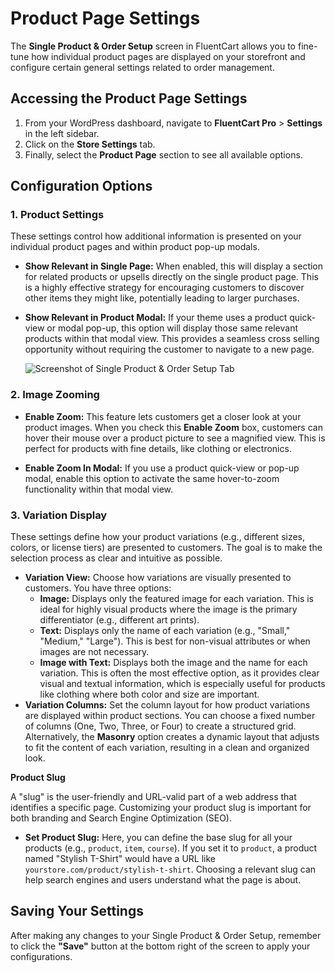  # Product Page Settings 

The **Single Product & Order Setup** screen in FluentCart allows you to fine-tune how individual product pages are displayed on your storefront and configure certain general settings related to order management.

## Accessing the Product Page Settings

1. From your WordPress dashboard, navigate to **FluentCart Pro** > **Settings** in the left sidebar.
2. Click on the **Store Settings** tab. 
3. Finally, select the **Product Page** section to see all available options.

## Configuration Options

### 1. Product Settings

These settings control how additional information is presented on your individual product pages and within product pop-up modals.

* **Show Relevant in Single Page:** When enabled, this will display a section for related products or upsells directly on the single product page. This is a highly effective strategy for encouraging customers to discover other items they might like, potentially leading to larger purchases.
* **Show Relevant in Product Modal:** If your theme uses a product quick-view or modal pop-up, this option will display those same relevant products within that modal view. This provides a seamless cross selling opportunity without requiring the customer to navigate to a new page.

    ![Screenshot of Single Product & Order Setup Tab](/images/settings-configuration/product-page-settings/single-product-order-setup.webp)

### 2. Image Zooming

* **Enable Zoom:** This feature lets customers get a closer look at your product images. When you check this **Enable Zoom** box, customers can hover their mouse over a product picture to see a magnified view. This is perfect for products with fine details, like clothing or electronics.

* **Enable Zoom In Modal:** If you use a product quick-view or pop-up modal, enable this option to activate the same hover-to-zoom functionality within that modal view.

### 3. Variation Display

These settings define how your product variations (e.g., different sizes, colors, or license tiers) are presented to customers. The goal is to make the selection process as clear and intuitive as possible.

* **Variation View:** Choose how variations are visually presented to customers. You have three options:
    * **Image:** Displays only the featured image for each variation. This is ideal for highly visual products where the image is the primary differentiator (e.g., different art prints).
    * **Text:** Displays only the name of each variation (e.g., "Small," "Medium," "Large"). This is best for non-visual attributes or when images are not necessary.
    * **Image with Text:** Displays both the image and the name for each variation. This is often the most effective option, as it provides clear visual and textual information, which is especially useful for products like clothing where both color and size are important.
* **Variation Columns:** Set the column layout for how product variations are displayed within product sections. You can choose a fixed number of columns (One, Two, Three, or Four) to create a structured grid. Alternatively, the **Masonry** option creates a dynamic layout that adjusts to fit the content of each variation, resulting in a clean and organized look.

**Product Slug**

A "slug" is the user-friendly and URL-valid part of a web address that identifies a specific page. Customizing your product slug is important for both branding and Search Engine Optimization (SEO).

* **Set Product Slug:** Here, you can define the base slug for all your products (e.g., `product`, `item`, `course`). If you set it to `product`, a product named "Stylish T-Shirt" would have a URL like `yourstore.com/product/stylish-t-shirt`. Choosing a relevant slug can help search engines and users understand what the page is about.

## Saving Your Settings

After making any changes to your Single Product & Order Setup, remember to click the **"Save"** button at the bottom right of the screen to apply your configurations.


